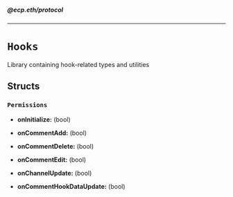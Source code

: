 ##### @ecp.eth/protocol

----

# `Hooks`

Library containing hook-related types and utilities



## Structs

### `Permissions`


- **onInitialize:** (bool) 


- **onCommentAdd:** (bool) 


- **onCommentDelete:** (bool) 


- **onCommentEdit:** (bool) 


- **onChannelUpdate:** (bool) 


- **onCommentHookDataUpdate:** (bool) 










